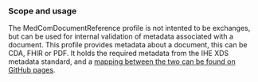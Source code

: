 ### Scope and usage 

The MedComDocumentReference profile is not intented to be exchanges, but can be used for internal validation of metadata associated with a document. This profile provides metadata about a document, this can be CDA, FHIR or PDF. It holds the required metadata from the IHE XDS metadata standard, and a [mapping between the two can be found on GitHub pages](https://medcomdk.github.io/dk-medcom-document/assets/documents/Mapping_from_IHE-XDS_metadata_to_FHIR.html). 

